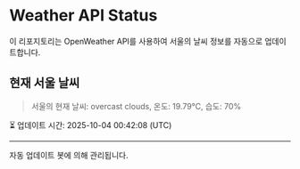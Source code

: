 
# Weather API Status

이 리포지토리는 OpenWeather API를 사용하여 서울의 날씨 정보를 자동으로 업데이트합니다.

## 현재 서울 날씨
> 서울의 현재 날씨: overcast clouds, 온도: 19.79°C, 습도: 70%

⏳ 업데이트 시간: 2025-10-04 00:42:08 (UTC)

---
자동 업데이트 봇에 의해 관리됩니다.
